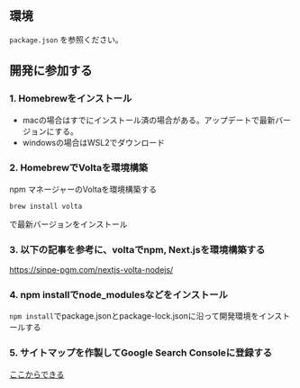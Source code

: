## 環境

`package.json` を参照ください。

## 開発に参加する

### 1. Homebrewをインストール

- macの場合はすでにインストール済の場合がある。アップデートで最新バージョンにする。
- windowsの場合はWSL2でダウンロード

### 2. HomebrewでVoltaを環境構築

npm マネージャーのVoltaを環境構築する

`brew install volta`

で最新バージョンをインストール

### 3. 以下の記事を参考に、voltaでnpm, Next.jsを環境構築する

https://sinpe-pgm.com/nextjs-volta-nodejs/

### 4. npm installでnode_modulesなどをインストール

`npm install`でpackage.jsonとpackage-lock.jsonに沿って開発環境をインストールする


### 5. サイトマップを作製してGoogle Search Consoleに登録する
[ここからできる](https://ph-1ab.com/exclude-specific-url-in-next-sitemap/)